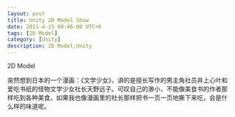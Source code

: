```yaml
---
layout: post
title: Unity 2D Model Show
date: 2011-4-15 00:46:00 UTC+8
tags: [2D Model]
category: [Unity]
description: 2D Model,Unity
---
```


2D Model

<!-- more -->

突然想到日本的一个漫画：《文学少女》，讲的是擅长写作的男主角社员井上心叶和爱吃书纸的怪物文学少女社长天野远子。可叹自己的渺小，不能像美食书的作者那样吃到各种美食。如果我也像漫画里的社长那样把书一页一页地撕下来吃，会是什么样的味道呢。


